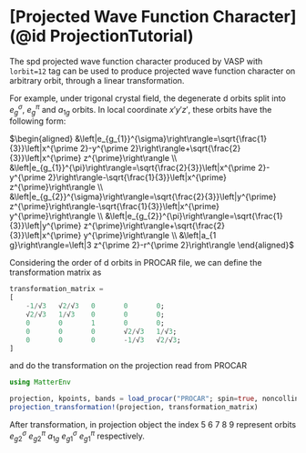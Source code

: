 # [Projected Wave Function Character](@id ProjectionTutorial)

The spd projected wave function character produced by VASP with `lorbit=12` tag can be used to
produce projected wave function character on arbitrary orbit, through a linear transformation.

For example, under trigonal crystal field, the degenerate d orbits split into $e_g^\sigma$, $e_g^\pi$ and
$a_{1g}$ orbits. In local coordinate $x\prime y\prime z\prime$, these orbits have the following form:

$\begin{aligned}
&\left|e_{g_{1}}^{\sigma}\right\rangle=\sqrt{\frac{1}{3}}\left|x^{\prime 2}-y^{\prime 2}\right\rangle+\sqrt{\frac{2}{3}}\left|x^{\prime} z^{\prime}\right\rangle \\
&\left|e_{g_{1}}^{\pi}\right\rangle=\sqrt{\frac{2}{3}}\left|x^{\prime 2}-y^{\prime 2}\right\rangle-\sqrt{\frac{1}{3}}\left|x^{\prime} z^{\prime}\right\rangle \\
&\left|e_{g_{2}}^{\sigma}\right\rangle=\sqrt{\frac{2}{3}}\left|y^{\prime} z^{\prime}\right\rangle-\sqrt{\frac{1}{3}}\left|x^{\prime} y^{\prime}\right\rangle \\
&\left|e_{g_{2}}^{\pi}\right\rangle=\sqrt{\frac{1}{3}}\left|y^{\prime} z^{\prime}\right\rangle+\sqrt{\frac{2}{3}}\left|x^{\prime} y^{\prime}\right\rangle \\
&\left|a_{1 g}\right\rangle=\left|3 z^{\prime 2}-r^{\prime 2}\right\rangle
\end{aligned}$

Considering the order of d orbits in PROCAR file, we can define the transformation matrix as

```julia
transformation_matrix =
[
    -1/√3   √2/√3   0       0       0;
    √2/√3   1/√3    0       0       0;
    0       0       1       0       0;
    0       0       0       √2/√3   1/√3;
    0       0       0       -1/√3   √2/√3;
]
```

and do the transformation on the projection read from PROCAR

```julia
using MatterEnv

projection, kpoints, bands = load_procar("PROCAR"; spin=true, noncollinear=false)
projection_transformation!(projection, transformation_matrix)
```

After transformation, in projection object the index 5 6 7 8 9 represent orbits $e_{g2}^\sigma$ $e_{g2}^\pi$ $a_{1g}$ $e_{g1}^\sigma$ $e_{g1}^\pi$ respectively.